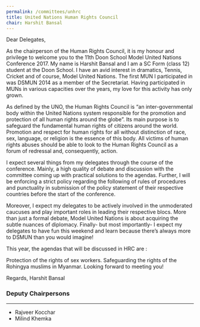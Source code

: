 ```yaml
---
permalink: /committees/unhrc
title: United Nations Human Rights Council
chair: Harshit Bansal
---
```


Dear Delegates,

As the chairperson of the Human Rights Council, it is my honour and privilege to welcome you to the 11th Doon School Model United Nations Conference 2017. My name is Harshit Bansal and I am a SC Form (class 12) student at the Doon School. I have an avid interest in dramatics, Tennis, Cricket and of course, Model United Nations. The first MUN I participated in was DSMUN 2014 as a member of the Secretariat. Having participated in MUNs in various capacities over the years, my love for this activity has only grown.

As defined by the UNO, the Human Rights Council is “an inter-governmental body within the United Nations system responsible for the promotion and protection of all human rights around the globe”. Its main purpose is to safeguard the fundamental human rights of citizens around the world. Promotion and respect for human rights for all without distinction of race, sex, language, or religion is the essence of this body. All victims of human rights abuses should be able to look to the Human Rights Council as a forum of redressal and, consequently, action.

I expect several things from my delegates through the course of the conference. Mainly, a high quality of debate and discussion with the committee coming up with practical solutions to the agendas. Further, I will be enforcing a strict policy regarding the following of rules of procedures and punctuality in submission of the policy statement of their respective countries before the start of the conference.

Moreover, I expect my delegates to be actively involved in the unmoderated caucuses and play important roles in leading their respective blocs. More than just a formal debate, Model United Nations is about acquiring the subtle nuances of diplomacy. Finally- but most importantly- I expect my delegates to have fun this weekend and learn because there’s always more to DSMUN than you would imagine!

This year, the agendas that will be discussed in HRC are :

Protection of the rights of sex workers.
Safeguarding the rights of the Rohingya muslims in Myanmar.
Looking forward to meeting you!

Regards,
Harshit Bansal


### Deputy Chairpersons
<hr>

- Rajveer Kocchar
- Milind Khemka
